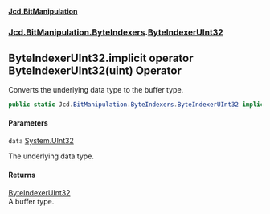 #### [Jcd.BitManipulation](index.md 'index')
### [Jcd.BitManipulation.ByteIndexers](Jcd.BitManipulation.ByteIndexers.md 'Jcd.BitManipulation.ByteIndexers').[ByteIndexerUInt32](Jcd.BitManipulation.ByteIndexers.ByteIndexerUInt32.md 'Jcd.BitManipulation.ByteIndexers.ByteIndexerUInt32')

## ByteIndexerUInt32.implicit operator ByteIndexerUInt32(uint) Operator

Converts the underlying data type to the buffer type.

```csharp
public static Jcd.BitManipulation.ByteIndexers.ByteIndexerUInt32 implicit operator ByteIndexerUInt32(uint data);
```
#### Parameters

<a name='Jcd.BitManipulation.ByteIndexers.ByteIndexerUInt32.op_ImplicitJcd.BitManipulation.ByteIndexers.ByteIndexerUInt32(uint).data'></a>

`data` [System.UInt32](https://docs.microsoft.com/en-us/dotnet/api/System.UInt32 'System.UInt32')

The underlying data type.

#### Returns
[ByteIndexerUInt32](Jcd.BitManipulation.ByteIndexers.ByteIndexerUInt32.md 'Jcd.BitManipulation.ByteIndexers.ByteIndexerUInt32')  
A buffer type.